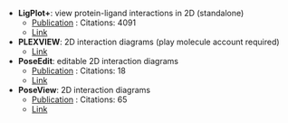 - **LigPlot+**: view protein-ligand interactions in 2D (standalone)
	- [Publication](https://doi.org/10.1021/ci200227u) : Citations: 4091
	- [Link](http://www.ebi.ac.uk/thornton-srv/software/LigPlus/)
- **PLEXVIEW**: 2D interaction diagrams (play molecule account required)
	- [Link](https://open.playmolecule.org/login?from=/tools/plexview)
- **PoseEdit**: editable 2D interaction diagrams
	- [Publication](https://doi.org/10.1007%2Fs10822-023-00522-4) : Citations: 18
	- [Link](https://proteins.plus/help/poseview2)
- **PoseView**: 2D interaction diagrams
	- [Publication](https://doi.org/10.1186/1758-2946-2-S1-P50) : Citations: 65
	- [Link](https://proteins.plus/help/poseview)
